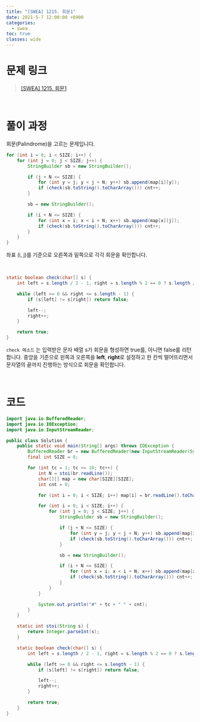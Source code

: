 ```yaml
---
title: "[SWEA] 1215. 회문1"
date: 2021-5-7 12:00:00 +0900
categories:
  - swea
toc: true
classes: wide
---
```


# 문제 링크

> [[SWEA] 1215. 회문1](https://swexpertacademy.com/main/code/problem/problemDetail.do?problemLevel=3&contestProbId=AV14QpAaAAwCFAYi&categoryId=AV14QpAaAAwCFAYi&categoryType=CODE&problemTitle=&orderBy=PASS_RATE&selectCodeLang=ALL&select-1=3&pageSize=10&pageIndex=1)

<br>

# 풀이 과정

회문(Palindrome)을 고르는 문제입니다.

```java
for (int i = 0; i < SIZE; i++) {
    for (int j = 0; j < SIZE; j++) {
        StringBuilder sb = new StringBuilder();

        if (j + N <= SIZE) {
            for (int y = j; y < j + N; y++) sb.append(map[i][y]);
            if (check(sb.toString().toCharArray())) cnt++;
        }

        sb = new StringBuilder();

        if (i + N <= SIZE) {
            for (int x = i; x < i + N; x++) sb.append(map[x][j]);
            if (check(sb.toString().toCharArray())) cnt++;
        }
    }
}
```

좌표 (i, j)를 기준으로 오른쪽과 밑쪽으로 각각 회문을 확인합니다.

<br>

```java
static boolean check(char[] s) {
    int left = s.length / 2 - 1, right = s.length % 2 == 0 ? s.length / 2 : s.length / 2 + 1;

    while (left >= 0 && right <= s.length - 1) {
        if (s[left] != s[right]) return false;

        left--;
        right++;
    }

    return true;
}
```

`check 메소드` 는 입력받은 문자 배열 s가 회문을 형성하면 true를, 아니면 false를 리턴합니다. 중앙을 기준으로 왼쪽과 오른쪽을 **left**, **right**로 설정하고 한 칸씩 떨어뜨리면서 문자열의 끝까지 진행하는 방식으로 회문을 확인합니다.

<br>

# 코드

```java
import java.io.BufferedReader;
import java.io.IOException;
import java.io.InputStreamReader;

public class Solution {
    public static void main(String[] args) throws IOException {
        BufferedReader br = new BufferedReader(new InputStreamReader(System.in));
        final int SIZE = 8;

        for (int tc = 1; tc <= 10; tc++) {
            int N = stoi(br.readLine());
            char[][] map = new char[SIZE][SIZE];
            int cnt = 0;

            for (int i = 0; i < SIZE; i++) map[i] = br.readLine().toCharArray();

            for (int i = 0; i < SIZE; i++) {
                for (int j = 0; j < SIZE; j++) {
                    StringBuilder sb = new StringBuilder();

                    if (j + N <= SIZE) {
                        for (int y = j; y < j + N; y++) sb.append(map[i][y]);
                        if (check(sb.toString().toCharArray())) cnt++;
                    }

                    sb = new StringBuilder();

                    if (i + N <= SIZE) {
                        for (int x = i; x < i + N; x++) sb.append(map[x][j]);
                        if (check(sb.toString().toCharArray())) cnt++;
                    }
                }
            }

            System.out.println("#" + tc + " " + cnt);
        }
    }

    static int stoi(String s) {
        return Integer.parseInt(s);
    }

    static boolean check(char[] s) {
        int left = s.length / 2 - 1, right = s.length % 2 == 0 ? s.length / 2 : s.length / 2 + 1;

        while (left >= 0 && right <= s.length - 1) {
            if (s[left] != s[right]) return false;

            left--;
            right++;
        }

        return true;
    }
}
```